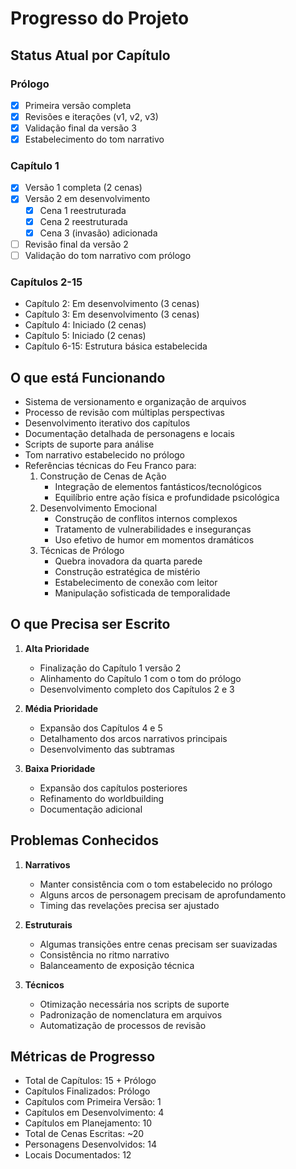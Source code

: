 # Progresso do Projeto

## Status Atual por Capítulo

### Prólogo
- [x] Primeira versão completa
- [x] Revisões e iterações (v1, v2, v3)
- [x] Validação final da versão 3
- [x] Estabelecimento do tom narrativo

### Capítulo 1
- [x] Versão 1 completa (2 cenas)
- [x] Versão 2 em desenvolvimento
  - [x] Cena 1 reestruturada
  - [x] Cena 2 reestruturada
  - [x] Cena 3 (invasão) adicionada
- [ ] Revisão final da versão 2
- [ ] Validação do tom narrativo com prólogo

### Capítulos 2-15
- Capítulo 2: Em desenvolvimento (3 cenas)
- Capítulo 3: Em desenvolvimento (3 cenas)
- Capítulo 4: Iniciado (2 cenas)
- Capítulo 5: Iniciado (2 cenas)
- Capítulo 6-15: Estrutura básica estabelecida

## O que está Funcionando
- Sistema de versionamento e organização de arquivos
- Processo de revisão com múltiplas perspectivas
- Desenvolvimento iterativo dos capítulos
- Documentação detalhada de personagens e locais
- Scripts de suporte para análise
- Tom narrativo estabelecido no prólogo
- Referências técnicas do Feu Franco para:
  1. Construção de Cenas de Ação
     - Integração de elementos fantásticos/tecnológicos
     - Equilíbrio entre ação física e profundidade psicológica
  2. Desenvolvimento Emocional
     - Construção de conflitos internos complexos
     - Tratamento de vulnerabilidades e inseguranças
     - Uso efetivo de humor em momentos dramáticos
  3. Técnicas de Prólogo
     - Quebra inovadora da quarta parede
     - Construção estratégica de mistério
     - Estabelecimento de conexão com leitor
     - Manipulação sofisticada de temporalidade

## O que Precisa ser Escrito
1. **Alta Prioridade**
   - Finalização do Capítulo 1 versão 2
   - Alinhamento do Capítulo 1 com o tom do prólogo
   - Desenvolvimento completo dos Capítulos 2 e 3

2. **Média Prioridade**
   - Expansão dos Capítulos 4 e 5
   - Detalhamento dos arcos narrativos principais
   - Desenvolvimento das subtramas

3. **Baixa Prioridade**
   - Expansão dos capítulos posteriores
   - Refinamento do worldbuilding
   - Documentação adicional

## Problemas Conhecidos
1. **Narrativos**
   - Manter consistência com o tom estabelecido no prólogo
   - Alguns arcos de personagem precisam de aprofundamento
   - Timing das revelações precisa ser ajustado

2. **Estruturais**
   - Algumas transições entre cenas precisam ser suavizadas
   - Consistência no ritmo narrativo
   - Balanceamento de exposição técnica

3. **Técnicos**
   - Otimização necessária nos scripts de suporte
   - Padronização de nomenclatura em arquivos
   - Automatização de processos de revisão

## Métricas de Progresso
- Total de Capítulos: 15 + Prólogo
- Capítulos Finalizados: Prólogo
- Capítulos com Primeira Versão: 1
- Capítulos em Desenvolvimento: 4
- Capítulos em Planejamento: 10
- Total de Cenas Escritas: ~20
- Personagens Desenvolvidos: 14
- Locais Documentados: 12